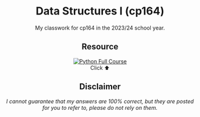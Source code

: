 <div align="center">

# Data Structures I (cp164)
My classwork for cp164 in the 2023/24 school year.

## Resource
[![Python Full Course](https://animesuperhero.com/wp-content/uploads/2024/04/Screenshot-2024-04-01-at-8.34.57-PM-scaled.jpg)](https://www.youtube.com/watch?v=ix9cRaBkVe0)<br/>
Click ⬆️

## Disclaimer
*I cannot guarantee that my answers are 100% correct, but they are posted for you to refer to, please do not rely on them.*

